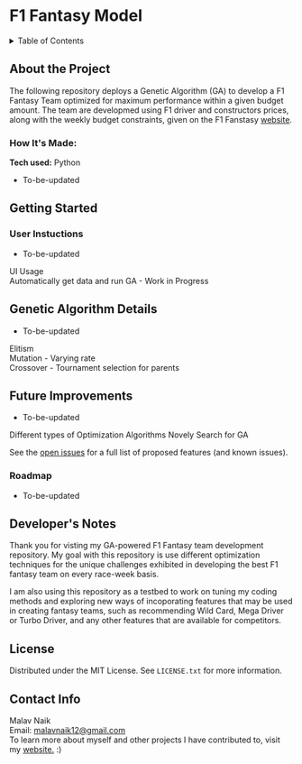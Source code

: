 # F1 Fantasy Model
<!-- <a name="readme-top"></a> -->
<!-- PROJECT LOGO 
<br />
<div align="center">
  <a href="https://github.com/github_username/repo_name">
    <img src="images/logo.png" alt="Logo" width="80" height="80">
  </a>
<h3 align="center">project_title</h3>
  <p align="center">
    project_description
    <br />
    <a href="https://github.com/github_username/repo_name"><strong>Explore the docs »</strong></a>
    <br />
    <br />
    <a href="https://github.com/github_username/repo_name">View Demo</a>
    ·
    <a href="https://github.com/github_username/repo_name/issues">Report Bug</a>
    ·
    <a href="https://github.com/github_username/repo_name/issues">Request Feature</a>
  </p>
</div>
<!-- <p align="right">(<a href="#readme-top">back to top</a>)</p> -->


<!-- TABLE OF CONTENTS -->
<details>
  <summary>Table of Contents</summary>
  <ol>
    <li><a href="#about-the-project">About The Project</a>
      <ul>
        <li><a href="#how-its-made">How It's Made</a></li>
      </ul>
    </li>
    <li><a href="#getting-started">Getting Started</a>
      <ul>
        <li><a href="#user-instuctions">User Instructions</a></li>
      </ul>
    </li>
    <li><a href="#genetic-algorithm-details">GA Details</a></li>
    <li><a href="#future-improvements">Future Improvements</a>
      <ul>
        <li><a href="#roadmap">Roadmap</a></li>
      </ul>
    </li>
    <li><a href="#developers-notes">Developer's Notes</a></li>
    <li><a href="#license">License</a></li>
    <li><a href="#contact-info">Contact</a></li>
  </ol>
</details>

<!-- <p align="right">(<a href="#readme-top">back to top</a>)</p> --> 


## About the Project
The following repository deploys a Genetic Algorithm (GA) to develop a F1 Fantasy Team optimized for maximum performance within a given budget amount. The team are developmed using F1 driver and constructors prices, along with the weekly budget constraints, given on the F1 Fanstasy [website](https://fantasy.formula1.com/en/create-team).

<!-- <p align="right">(<a href="#readme-top">back to top</a>)</p> -->

### How It's Made:

**Tech used:** Python

- To-be-updated

<!--Here's where you can go to town on how you actually built this thing. Write as much as you can here, it's totally fine if it's not too much just make sure you write *something*. If you don't have too much experience on your resume working on the front end that's totally fine. This is where you can really show off your passion and make up for that ten fold.-->

<!-- <p align="right">(<a href="#readme-top">back to top</a>)</p> -->


## Getting Started
### User Instuctions
- To-be-updated 

UI Usage \
Automatically get data and run GA - Work in Progress

<!-- <p align="right">(<a href="#readme-top">back to top</a>)</p> -->

## Genetic Algorithm Details
- To-be-updated

Elitism \
Mutation - Varying rate \
Crossover - Tournament selection for parents

<!-- <p align="right">(<a href="#readme-top">back to top</a>)</p> -->

## Future Improvements
- To-be-updated

Different types of Optimization Algorithms
Novely Search for GA

See the [open issues](https://github.com/malavnaik12/F1_Fantasy_Model/issues) for a full list of proposed features (and known issues).

### Roadmap
- To-be-updated



<!-- <p align="right">(<a href="#readme-top">back to top</a>)</p> -->

## Developer's Notes
Thank you for visting my GA-powered F1 Fantasy team development repository. My goal with this repository is use different optimization techniques for the unique challenges exhibited in developing the best F1 fantasy team on every race-week basis. 

I am also using this repository as a testbed to work on tuning my coding methods and exploring new ways of incoporating features that may be used in creating fantasy teams, such as recommending Wild Card, Mega Driver or Turbo Driver, and any other features that are available for competitors.


<!-- <p align="right">(<a href="#readme-top">back to top</a>)</p> -->

<!-- LICENSE -->
## License
Distributed under the MIT License. See `LICENSE.txt` for more information.

<!-- <p align="right">(<a href="#readme-top">back to top</a>)</p> -->

## Contact Info
Malav Naik \
Email: malavnaik12@gmail.com \
To learn more about myself and other projects I have contributed to, visit my [website.](https://sites.google.com/view/malavnaik) :)

<!-- <p align="right">(<a href="#readme-top">back to top</a>)</p> -->